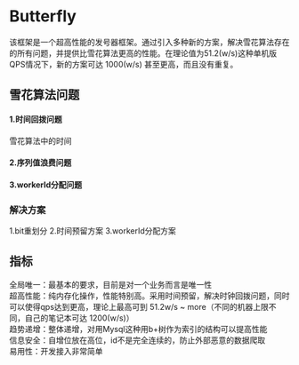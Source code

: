 # Butterfly
该框架是一个超高性能的发号器框架。通过引入多种新的方案，解决雪花算法存在的所有问题，并提供比雪花算法更高的性能。在理论值为51.2(w/s)这种单机版QPS情况下，新的方案可达 1000(w/s) 甚至更高，而且没有重复。

## 雪花算法问题
#### 1.时间回拨问题<br/>
雪花算法中的时间
#### 2.序列值浪费问题
#### 3.workerId分配问题

### 解决方案
1.bit重划分
2.时间预留方案
3.workerId分配方案

## 指标
全局唯一：最基本的要求，目前是对一个业务而言是唯一性<br/>
超高性能：纯内存化操作，性能特别高。采用时间预留，解决时钟回拨问题，同时可以使得qps达到更高，理论上最高可到 51.2w/s ~ more（不同的机器上限不同，自己的笔记本可达 1200(w/s)）<br/>
趋势递增：整体递增，对用Mysql这种用b+树作为索引的结构可以提高性能<br/>
信息安全：自增位放在高位，id不是完全连续的，防止外部恶意的数据爬取<br/>
易用性：开发接入非常简单<br/>

